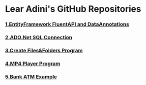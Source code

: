 # Lear Adini's GitHub Repositories

### [1.EntityFramework FluentAPI and DataAnnotations](https://learadini.github.io/EntityFramework-FluentAPI-DataAnnotations/)

### [2.ADO.Net SQL Connection](https://learadini.github.io/ActiveX-Data-Objects-SQL/)

### [3.Create Files&Folders Program](https://learadini.github.io/Create-Files-and-Folders/)

### [4.MP4 Player Program](https://learadini.github.io/WinForm-Media-Player/)

### [5.Bank ATM Example](https://learadini.github.io/ATM-PROJECT/)
